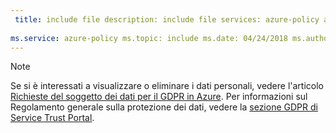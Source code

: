 ```yaml
---
 title: include file description: include file services: azure-policy author: eross-msft
 
ms.service: azure-policy ms.topic: include ms.date: 04/24/2018 ms.author: lizross ms.custom: include file
---
```


>[!Note] 
>Se si è interessati a visualizzare o eliminare i dati personali, vedere l'articolo [Richieste del soggetto dei dati per il GDPR in Azure](https://docs.microsoft.com/microsoft-365/compliance/gdpr-dsr-azure). Per informazioni sul Regolamento generale sulla protezione dei dati, vedere la [sezione GDPR di Service Trust Portal](https://servicetrust.microsoft.com/ViewPage/GDPRGetStarted).